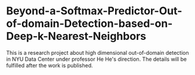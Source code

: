 # Beyond-a-Softmax-Predictor-Out-of-domain-Detection-based-on-Deep-k-Nearest-Neighbors
This is a research project about high dimensional out-of-domain detection in NYU Data Center under professor He He's direction. The details will be fulfilled after the work is published.
